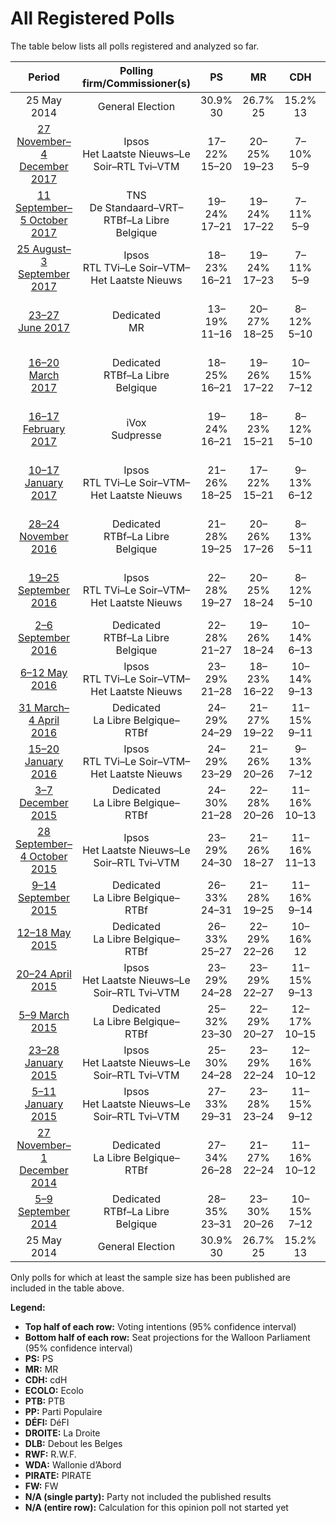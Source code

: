 # All Registered Polls

The table below lists all polls registered and analyzed so far.

| Period     | Polling firm/Commissioner(s) | PS | MR | CDH | ECOLO | PTB | PP | DÉFI | DROITE | DLB | RWF | WDA | PIRATE | FW |
|:----------:|:----------------------------:|:--:|:--:|:--:|:--:|:--:|:--:|:--:|:--:|:--:|:--:|:--:|:--:|:--:|
| 25 May 2014 | General Election | 30.9% <br> 30 | 26.7% <br> 25 | 15.2% <br> 13 | 8.6% <br> 4 | 5.8% <br> 2 | 4.9% <br> 1 | 2.5% <br> 0 | 1.4% <br> 0 | 0.8% <br> 0 | 0.5% <br> 0 | 0.4% <br> 0 | 0.2% <br> 0 | 0.1% <br> 0 |
| [27 November–4 December 2017](2017-12-04-Ipsos.html) | Ipsos <br> Het Laatste Nieuws–Le Soir–RTL Tvi–VTM | 17–22% <br> 15–20 | 20–25% <br> 19–23 | 7–10% <br> 5–9 | 9–13% <br> 7–12 | 17–21% <br> 14–19 | 3–6% <br> 0–3 | 5–8% <br> 1–5 | 1–3% <br> 0 | N/A <br> N/A | N/A <br> N/A | N/A <br> N/A | N/A <br> N/A | N/A <br> N/A |
| [11 September–5 October 2017](2017-10-05-TNS.html) | TNS <br> De Standaard–VRT–RTBf–La Libre Belgique | 19–24% <br> 17–21 | 19–24% <br> 17–22 | 7–11% <br> 5–9 | 16–21% <br> 13–18 | 13–17% <br> 10–14 | 0–1% <br> 0 | 5–7% <br> 0–5 | N/A <br> N/A | N/A <br> N/A | N/A <br> N/A | N/A <br> N/A | N/A <br> N/A | N/A <br> N/A |
| [25 August–3 September 2017](2017-09-03-Ipsos.html) | Ipsos <br> RTL TVi–Le Soir–VTM–Het Laatste Nieuws | 18–23% <br> 16–21 | 19–24% <br> 17–23 | 7–11% <br> 5–9 | 11–15% <br> 8–13 | 15–20% <br> 13–17 | 3–6% <br> 0–3 | 5–8% <br> 1–5 | 1–3% <br> 0 | N/A <br> N/A | N/A <br> N/A | N/A <br> N/A | N/A <br> N/A | N/A <br> N/A |
| [23–27 June 2017](2017-06-27-Dedicated.html) | Dedicated <br> MR | 13–19% <br> 11–16 | 20–27% <br> 18–25 | 8–12% <br> 5–10 | 9–14% <br> 6–12 | 22–29% <br> 19–24 | N/A <br> N/A | 3–6% <br> 0–2 | N/A <br> N/A | N/A <br> N/A | N/A <br> N/A | N/A <br> N/A | N/A <br> N/A | N/A <br> N/A |
| [16–20 March 2017](2017-03-20-Dedicated.html) | Dedicated <br> RTBf–La Libre Belgique | 18–25% <br> 16–21 | 19–26% <br> 17–22 | 10–15% <br> 7–12 | 9–14% <br> 6–12 | 17–23% <br> 15–20 | 1–4% <br> 0 | 1–4% <br> 0 | 2–4% <br> 0 | N/A <br> N/A | 0–1% <br> 0 | 1–3% <br> 0–1 | 0–1% <br> 0 | 1–3% <br> 0 |
| [16–17 February 2017](2017-02-17-IVox.html) | iVox <br> Sudpresse | 19–24% <br> 16–21 | 18–23% <br> 15–21 | 8–12% <br> 5–10 | 12–16% <br> 9–13 | 15–20% <br> 12–17 | 5–9% <br> 2–6 | 3–6% <br> 0–2 | N/A <br> N/A | N/A <br> N/A | N/A <br> N/A | N/A <br> N/A | N/A <br> N/A | N/A <br> N/A |
| [10–17 January 2017](2017-01-17-Ipsos.html) | Ipsos <br> RTL TVi–Le Soir–VTM–Het Laatste Nieuws | 21–26% <br> 18–25 | 17–22% <br> 15–21 | 9–13% <br> 6–12 | 9–13% <br> 6–12 | 14–19% <br> 11–16 | 4–7% <br> 0–4 | 2–4% <br> 0 | 3–5% <br> 0–2 | N/A <br> N/A | N/A <br> N/A | N/A <br> N/A | N/A <br> N/A | N/A <br> N/A |
| [28–24 November 2016](2016-11-28-Dedicated.html) | Dedicated <br> RTBf–La Libre Belgique | 21–28% <br> 19–25 | 20–26% <br> 17–26 | 8–13% <br> 5–11 | 9–14% <br> 6–11 | 14–20% <br> 10–17 | 3–7% <br> 0–4 | 2–4% <br> 0 | 1–4% <br> 0 | N/A <br> N/A | 0–2% <br> 0 | 0–1% <br> 0 | 0–2% <br> 0–1 | 1–3% <br> 0 |
| [19–25 September 2016](2016-09-25-Ipsos.html) | Ipsos <br> RTL TVi–Le Soir–VTM–Het Laatste Nieuws | 22–28% <br> 19–27 | 20–25% <br> 18–24 | 8–12% <br> 5–10 | 6–9% <br> 3–6 | 14–19% <br> 11–16 | 5–8% <br> 1–5 | 2–4% <br> 0 | 3–6% <br> 0–4 | N/A <br> N/A | N/A <br> N/A | N/A <br> N/A | N/A <br> N/A | N/A <br> N/A |
| [2–6 September 2016](2016-09-06-Dedicated.html) | Dedicated <br> RTBf–La Libre Belgique | 22–28% <br> 21–27 | 19–26% <br> 18–24 | 10–14% <br> 6–13 | 8–12% <br> 6–10 | 12–17% <br> 9–14 | 3–7% <br> 0–4 | 2–4% <br> 0–1 | 2–4% <br> 0 | N/A <br> N/A | 0–2% <br> 0 | 1–4% <br> 0–2 | 0–2% <br> 0–1 | 1–2% <br> 0 |
| [6–12 May 2016](2016-05-12-Ipsos.html) | Ipsos <br> RTL TVi–Le Soir–VTM–Het Laatste Nieuws | 23–29% <br> 21–28 | 18–23% <br> 16–22 | 10–14% <br> 9–13 | 8–12% <br> 6–11 | 11–16% <br> 9–14 | 4–7% <br> 0–5 | 2–5% <br> 0–1 | 1–3% <br> 0 | N/A <br> N/A | N/A <br> N/A | N/A <br> N/A | N/A <br> N/A | N/A <br> N/A |
| [31 March–4 April 2016](2016-04-04-Dedicated.html) | Dedicated <br> La Libre Belgique–RTBf | 24–29% <br> 24–29 | 21–27% <br> 19–22 | 11–15% <br> 9–11 | 9–13% <br> 6–9 | 9–13% <br> 6–9 | 4–7% <br> 1–4 | 2–4% <br> 0 | N/A <br> N/A | N/A <br> N/A | N/A <br> N/A | N/A <br> N/A | N/A <br> N/A | N/A <br> N/A |
| [15–20 January 2016](2016-01-20-Ipsos.html) | Ipsos <br> RTL TVi–Le Soir–VTM–Het Laatste Nieuws | 24–29% <br> 23–29 | 21–26% <br> 20–26 | 9–13% <br> 7–12 | 8–11% <br> 6–10 | 7–11% <br> 6–9 | 4–7% <br> 0–5 | 2–5% <br> 0–1 | 2–4% <br> 0 | N/A <br> N/A | N/A <br> N/A | N/A <br> N/A | N/A <br> N/A | N/A <br> N/A |
| [3–7 December 2015](2015-12-07-Dedicated.html) | Dedicated <br> La Libre Belgique–RTBf | 24–30% <br> 21–28 | 22–28% <br> 20–26 | 11–16% <br> 10–13 | 8–12% <br> 6–9 | 9–12% <br> 7–9 | 4–7% <br> 0–5 | 2–5% <br> 0 | N/A <br> N/A | N/A <br> N/A | N/A <br> N/A | N/A <br> N/A | N/A <br> N/A | N/A <br> N/A |
| [28 September–4 October 2015](2015-10-04-Ipsos.html) | Ipsos <br> Het Laatste Nieuws–Le Soir–RTL Tvi–VTM | 23–29% <br> 24–30 | 21–26% <br> 18–27 | 11–16% <br> 11–13 | 7–11% <br> 6–7 | 7–10% <br> 4–8 | 3–6% <br> 0–3 | 1–3% <br> 0 | N/A <br> N/A | N/A <br> N/A | N/A <br> N/A | N/A <br> N/A | N/A <br> N/A | N/A <br> N/A |
| [9–14 September 2015](2015-09-14-Dedicated.html) | Dedicated <br> La Libre Belgique–RTBf | 26–33% <br> 24–31 | 21–28% <br> 19–25 | 11–16% <br> 9–14 | 7–12% <br> 5–8 | 8–12% <br> 6–9 | 3–6% <br> 0–3 | 2–4% <br> 0 | N/A <br> N/A | N/A <br> N/A | N/A <br> N/A | N/A <br> N/A | N/A <br> N/A | N/A <br> N/A |
| [12–18 May 2015](2015-05-18-Dedicated.html) | Dedicated <br> La Libre Belgique–RTBf | 26–33% <br> 25–27 | 22–29% <br> 22–26 | 10–16% <br> 12 | 7–11% <br> 6 | 7–11% <br> 4–8 | 3–6% <br> 0–2 | 2–5% <br> 0 | N/A <br> N/A | N/A <br> N/A | N/A <br> N/A | N/A <br> N/A | N/A <br> N/A | N/A <br> N/A |
| [20–24 April 2015](2015-04-24-Ipsos.html) | Ipsos <br> Het Laatste Nieuws–Le Soir–RTL Tvi–VTM | 23–29% <br> 24–28 | 23–29% <br> 22–27 | 11–15% <br> 9–13 | 7–11% <br> 6–8 | 7–10% <br> 5–8 | 4–7% <br> 0–3 | 1–3% <br> 0 | N/A <br> N/A | N/A <br> N/A | N/A <br> N/A | N/A <br> N/A | N/A <br> N/A | N/A <br> N/A |
| [5–9 March 2015](2015-03-09-Dedicated.html) | Dedicated <br> La Libre Belgique–RTBf | 25–32% <br> 23–30 | 22–29% <br> 20–27 | 12–17% <br> 10–15 | 6–11% <br> 5–7 | 6–11% <br> 4–8 | 2–5% <br> 0–2 | 2–5% <br> 0 | N/A <br> N/A | N/A <br> N/A | N/A <br> N/A | N/A <br> N/A | N/A <br> N/A | N/A <br> N/A |
| [23–28 January 2015](2015-01-28-Ipsos.html) | Ipsos <br> Het Laatste Nieuws–Le Soir–RTL Tvi–VTM | 25–30% <br> 24–28 | 23–29% <br> 22–24 | 12–16% <br> 10–12 | 7–10% <br> 5–6 | 6–9% <br> 6–7 | 4–6% <br> 2–3 | 1–3% <br> 0 | N/A <br> N/A | N/A <br> N/A | N/A <br> N/A | N/A <br> N/A | N/A <br> N/A | N/A <br> N/A |
| [5–11 January 2015](2015-01-11-Ipsos.html) | Ipsos <br> Het Laatste Nieuws–Le Soir–RTL Tvi–VTM | 27–33% <br> 29–31 | 23–28% <br> 23–24 | 11–15% <br> 9–12 | 6–10% <br> 6–7 | 6–9% <br> 3–5 | 3–5% <br> 0–1 | 1–3% <br> 0 | N/A <br> N/A | N/A <br> N/A | N/A <br> N/A | N/A <br> N/A | N/A <br> N/A | N/A <br> N/A |
| [27 November–1 December 2014](2014-12-01-Dedicated.html) | Dedicated <br> La Libre Belgique–RTBf | 27–34% <br> 26–28 | 21–27% <br> 22–24 | 11–16% <br> 10–12 | 6–10% <br> 6–8 | 6–10% <br> 4–6 | 3–7% <br> 0–4 | 2–4% <br> 0 | N/A <br> N/A | N/A <br> N/A | N/A <br> N/A | N/A <br> N/A | N/A <br> N/A | N/A <br> N/A |
| [5–9 September 2014](2014-09-09-Dedicated.html) | Dedicated <br> RTBf–La Libre Belgique | 28–35% <br> 23–31 | 23–30% <br> 20–26 | 10–15% <br> 7–12 | 7–11% <br> 4–7 | 6–10% <br> 4–8 | 4–7% <br> 0–4 | 1–3% <br> 0 | 1–3% <br> 0 | 0–2% <br> 0 | 0–1% <br> 0 | 0–2% <br> 0 | 1–2% <br> 0–2 | 0–2% <br> 0 |
| 25 May 2014 | General Election | 30.9% <br> 30 | 26.7% <br> 25 | 15.2% <br> 13 | 8.6% <br> 4 | 5.8% <br> 2 | 4.9% <br> 1 | 2.5% <br> 0 | 1.4% <br> 0 | 0.8% <br> 0 | 0.5% <br> 0 | 0.4% <br> 0 | 0.2% <br> 0 | 0.1% <br> 0 |

Only polls for which at least the sample size has been published are included in the table above.

**Legend:**
+ **Top half of each row:** Voting intentions (95% confidence interval)
+ **Bottom half of each row:** Seat projections for the Walloon Parliament (95% confidence interval)
+ **PS:** PS
+ **MR:** MR
+ **CDH:** cdH
+ **ECOLO:** Ecolo
+ **PTB:** PTB
+ **PP:** Parti Populaire
+ **DÉFI:** DéFI
+ **DROITE:** La Droite
+ **DLB:** Debout les Belges
+ **RWF:** R.W.F.
+ **WDA:** Wallonie d’Abord
+ **PIRATE:** PIRATE
+ **FW:** FW
+ **N/A (single party):** Party not included the published results
+ **N/A (entire row):** Calculation for this opinion poll not started yet

